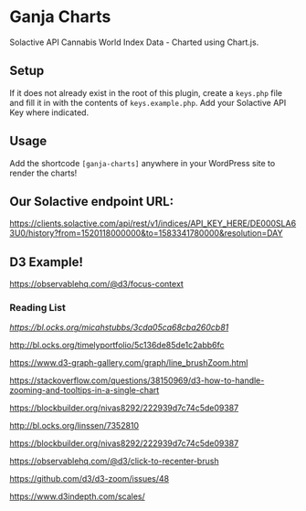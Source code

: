 # Ganja Charts
Solactive API Cannabis World Index Data - Charted using Chart.js.

## Setup
If it does not already exist in the root of this plugin, create a `keys.php` file and fill it in with the contents of `keys.example.php`. Add your Solactive API Key where indicated.

## Usage
Add the shortcode `[ganja-charts]` anywhere in your WordPress site to render the charts!

## Our Solactive endpoint URL:
https://clients.solactive.com/api/rest/v1/indices/API_KEY_HERE/DE000SLA63U0/history?from=1520118000000&to=1583341780000&resolution=DAY

## D3 Example!
https://observablehq.com/@d3/focus-context

### Reading List

*https://bl.ocks.org/micahstubbs/3cda05ca68cba260cb81*

http://bl.ocks.org/timelyportfolio/5c136de85de1c2abb6fc

https://www.d3-graph-gallery.com/graph/line_brushZoom.html

https://stackoverflow.com/questions/38150969/d3-how-to-handle-zooming-and-tooltips-in-a-single-chart

https://blockbuilder.org/nivas8292/222939d7c74c5de09387

http://bl.ocks.org/linssen/7352810

https://blockbuilder.org/nivas8292/222939d7c74c5de09387

https://observablehq.com/@d3/click-to-recenter-brush

https://github.com/d3/d3-zoom/issues/48

https://www.d3indepth.com/scales/
